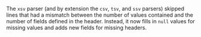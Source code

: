  The `xsv` parser (and by extension the `csv`, `tsv`, and `ssv` parsers) skipped
 lines that had a mismatch between the number of values contained and the number
 of fields defined in the header. Instead, it now fills in `null` values for
 missing values and adds new fields for missing headers.
